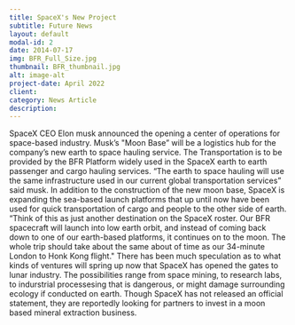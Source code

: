 ```yaml
---
title: SpaceX's New Project
subtitle: Future News
layout: default
modal-id: 2
date: 2014-07-17
img: BFR_Full_Size.jpg
thumbnail: BFR_thumbnail.jpg
alt: image-alt
project-date: April 2022
client: 
category: News Article
description: 
---
```


SpaceX CEO Elon musk announced the opening a center of operations for space-based industry. Musk’s "Moon Base” will be a logistics hub for the company’s new earth to space hauling service. The Transportation is to be provided by the BFR Platform widely used in the SpaceX earth to earth passenger and cargo hauling services. “The earth to space hauling will use the same infrastructure used in our current global transportation services” said musk. In addition to the construction of the new moon base, SpaceX is expanding the sea-based launch platforms that up until now have been used for quick transportation of cargo and people to the other side of earth. “Think of this as just another destination on the SpaceX roster. Our BFR spacecraft will launch into low earth orbit, and instead of coming back down to one of our earth-based platforms, it continues on to the moon. The whole trip should take about the same about of time as our 34-minute London to Honk Kong flight." There has been much speculation as to what kinds of ventures will spring up now that SpaceX has opened the gates to lunar industry. The possibilities range from space mining, to research labs, to indurstrial processesing that is dangerous, or might damage surrounding ecology if conducted on earth.  Though SpaceX has not released an official statement, they are reportedly looking for partners to invest in a moon based mineral extraction business.
